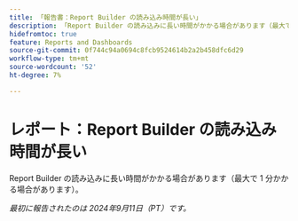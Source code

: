 ```yaml
---
title: 「報告書：Report Builder の読み込み時間が長い」
description: 「Report Builder の読み込みに長い時間がかかる場合があります（最大で 1 分かかる場合があります）。」
hidefromtoc: true
feature: Reports and Dashboards
source-git-commit: 0f744c94a0694c8fcb9524614b2a2b458dfc6d29
workflow-type: tm+mt
source-wordcount: '52'
ht-degree: 7%

---
```



# レポート：Report Builder の読み込み時間が長い

Report Builder の読み込みに長い時間がかかる場合があります（最大で 1 分かかる場合があります）。

_最初に報告されたのは 2024年9月11日（PT）です。_
